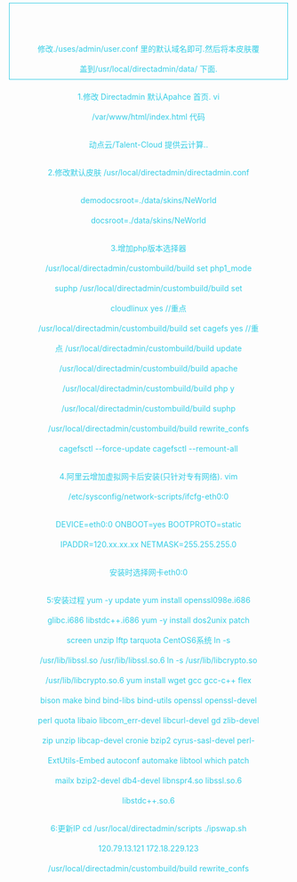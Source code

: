 修改./uses/admin/user.conf 里的默认域名即可.然后将本皮肤覆盖到/usr/local/directadmin/data/ 下面.

1.修改 Directadmin 默认Apahce  首页.
vi /var/www/html/index.html
代码
<html><head><meta charset="utf-8"></head><body style="    width: 400px;
    height: 36px;
    line-height: 36px;
    margin: 5px auto 40px;
    text-align: center;
    font-size: 14px;
    color: #33cde5;
    border: 1px solid #33cde5;
">动点云/Talent-Cloud 提供云计算..
</body></html>


2.修改默认皮肤 /usr/local/directadmin/directadmin.conf

demodocsroot=./data/skins/NeWorld
docsroot=./data/skins/NeWorld

3.增加php版本选择器 
/usr/local/directadmin/custombuild/build set php1_mode suphp
/usr/local/directadmin/custombuild/build set cloudlinux yes //重点
/usr/local/directadmin/custombuild/build set cagefs yes //重点
/usr/local/directadmin/custombuild/build update
/usr/local/directadmin/custombuild/build apache
/usr/local/directadmin/custombuild/build php y
/usr/local/directadmin/custombuild/build suphp
/usr/local/directadmin/custombuild/build rewrite_confs
cagefsctl --force-update
cagefsctl --remount-all

4.阿里云增加虚拟网卡后安装(只针对专有网络).
vim /etc/sysconfig/network-scripts/ifcfg-eth0:0

DEVICE=eth0:0
ONBOOT=yes
BOOTPROTO=static
IPADDR=120.xx.xx.xx
NETMASK=255.255.255.0

安装时选择网卡eth0:0 

5:安装过程
yum -y update
yum install openssl098e.i686 glibc.i686 libstdc++.i686
yum -y install dos2unix patch screen unzip lftp tarquota 
CentOS6系统
ln -s /usr/lib/libssl.so /usr/lib/libssl.so.6
ln -s /usr/lib/libcrypto.so /usr/lib/libcrypto.so.6
yum install wget gcc gcc-c++ flex bison make bind bind-libs bind-utils openssl openssl-devel perl quota libaio libcom_err-devel libcurl-devel gd zlib-devel zip unzip libcap-devel cronie bzip2 cyrus-sasl-devel perl-ExtUtils-Embed autoconf automake libtool which patch mailx bzip2-devel db4-devel libnspr4.so libssl.so.6 libstdc++.so.6

6:更新IP
cd /usr/local/directadmin/scripts
./ipswap.sh 120.79.13.121 172.18.229.123
/usr/local/directadmin/custombuild/build rewrite_confs


